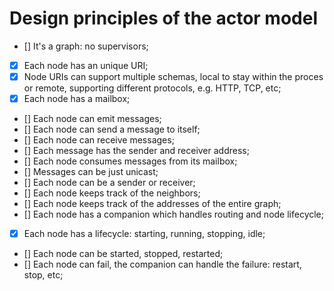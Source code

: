 # Design principles of the actor model

- [] It's a graph: no supervisors;
- [x] Each node has an unique URI;
- [x] Node URIs can support multiple schemas, local to stay within the proces or remote, supporting different protocols, e.g. HTTP, TCP, etc;
- [X] Each node has a mailbox;
- [] Each node can emit messages;
- [] Each node can send a message to itself;
- [] Each node can receive messages;
- [] Each message has the sender and receiver address;
- [] Each node consumes messages from its mailbox;
- [] Messages can be just unicast;
- [] Each node can be a sender or receiver;
- [] Each node keeps track of the neighbors;
- [] Each node keeps track of the addresses of the entire graph;
- [] Each node has a companion which handles routing and node lifecycle;
- [X] Each node has a lifecycle: starting, running, stopping, idle;
- [] Each node can be started, stopped, restarted;
- [] Each node can fail, the companion can handle the failure: restart, stop, etc;
